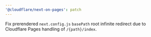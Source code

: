 ```yaml
---
'@cloudflare/next-on-pages': patch
---
```


Fix prerendered `next.config.js` `basePath` root infinite redirect due to Cloudflare Pages handling of `/{path}/index`.
